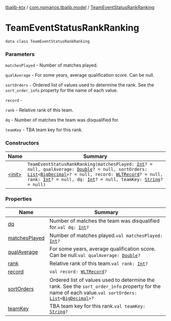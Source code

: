 [tbalib-ktx](../../index.md) / [com.npmanos.tbalib.model](../index.md) / [TeamEventStatusRankRanking](./index.md)

# TeamEventStatusRankRanking

`data class TeamEventStatusRankRanking`

### Parameters

`matchesPlayed` - Number of matches played.

`qualAverage` - For some years, average qualification score. Can be null.

`sortOrders` - Ordered list of values used to determine the rank. See the `sort_order_info` property for the name of each value.

`record` -

`rank` - Relative rank of this team.

`dq` - Number of matches the team was disqualified for.

`teamKey` - TBA team key for this rank.

### Constructors

| Name | Summary |
|---|---|
| [&lt;init&gt;](-init-.md) | `TeamEventStatusRankRanking(matchesPlayed: `[`Int`](https://kotlinlang.org/api/latest/jvm/stdlib/kotlin/-int/index.html)`? = null, qualAverage: `[`Double`](https://kotlinlang.org/api/latest/jvm/stdlib/kotlin/-double/index.html)`? = null, sortOrders: `[`List`](https://kotlinlang.org/api/latest/jvm/stdlib/kotlin.collections/-list/index.html)`<`[`BigDecimal`](https://docs.oracle.com/javase/6/docs/api/java/math/BigDecimal.html)`>? = null, record: `[`WLTRecord`](../-w-l-t-record/index.md)`? = null, rank: `[`Int`](https://kotlinlang.org/api/latest/jvm/stdlib/kotlin/-int/index.html)`? = null, dq: `[`Int`](https://kotlinlang.org/api/latest/jvm/stdlib/kotlin/-int/index.html)`? = null, teamKey: `[`String`](https://kotlinlang.org/api/latest/jvm/stdlib/kotlin/-string/index.html)`? = null)` |

### Properties

| Name | Summary |
|---|---|
| [dq](dq.md) | Number of matches the team was disqualified for.`val dq: `[`Int`](https://kotlinlang.org/api/latest/jvm/stdlib/kotlin/-int/index.html)`?` |
| [matchesPlayed](matches-played.md) | Number of matches played.`val matchesPlayed: `[`Int`](https://kotlinlang.org/api/latest/jvm/stdlib/kotlin/-int/index.html)`?` |
| [qualAverage](qual-average.md) | For some years, average qualification score. Can be null.`val qualAverage: `[`Double`](https://kotlinlang.org/api/latest/jvm/stdlib/kotlin/-double/index.html)`?` |
| [rank](rank.md) | Relative rank of this team.`val rank: `[`Int`](https://kotlinlang.org/api/latest/jvm/stdlib/kotlin/-int/index.html)`?` |
| [record](record.md) | `val record: `[`WLTRecord`](../-w-l-t-record/index.md)`?` |
| [sortOrders](sort-orders.md) | Ordered list of values used to determine the rank. See the `sort_order_info` property for the name of each value.`val sortOrders: `[`List`](https://kotlinlang.org/api/latest/jvm/stdlib/kotlin.collections/-list/index.html)`<`[`BigDecimal`](https://docs.oracle.com/javase/6/docs/api/java/math/BigDecimal.html)`>?` |
| [teamKey](team-key.md) | TBA team key for this rank.`val teamKey: `[`String`](https://kotlinlang.org/api/latest/jvm/stdlib/kotlin/-string/index.html)`?` |

